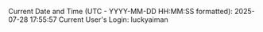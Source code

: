 Current Date and Time (UTC - YYYY-MM-DD HH:MM:SS formatted): 2025-07-28 17:55:57
Current User's Login: luckyaiman
